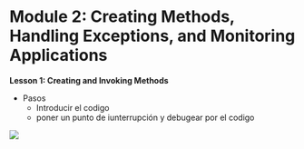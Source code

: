# Module 2: Creating Methods, Handling Exceptions, and Monitoring Applications

**Lesson 1: Creating and Invoking Methods**

- Pasos
  - Introducir el codigo
  - poner un punto de iunterrupción y debugear por el codigo

![](C:\Users\mq288\Downloads\Debug.jpg)
